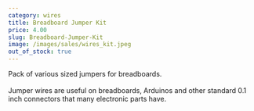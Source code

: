 ```yaml
---
category: wires
title: Breadboard Jumper Kit
price: 4.00
slug: Breadboard-Jumper-Kit
image: /images/sales/wires_kit.jpeg
out_of_stock: true
---
```

Pack of various sized jumpers for breadboards.
<br><br>Jumper wires are useful on breadboards, Arduinos and other standard 0.1 inch connectors that many electronic parts have.
